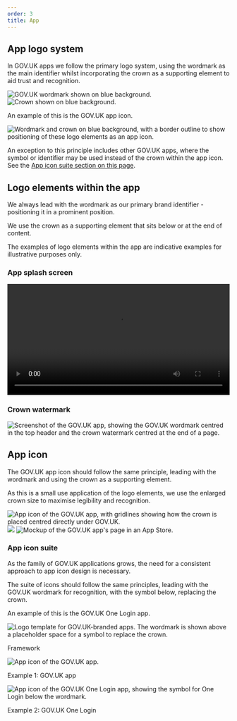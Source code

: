 ```yaml
---
order: 3
title: App
---
```


## App logo system

In GOV.UK apps we follow the primary logo system, using the wordmark as the main identifier whilst incorporating the crown as a supporting element to aid trust and recognition.

![GOV.UK wordmark shown on blue background.](./wordmark-on-blue.svg)
![Crown shown on blue background.](./crown-on-blue.svg)

An example of this is the GOV.UK app icon.

![Wordmark and crown on blue background, with a border outline to show positioning of these logo elements as an app icon.](./app-icon-on-blue.svg)

An exception to this principle includes other GOV.UK apps, where the symbol or identifier may be used instead of the crown within the app icon. See the [App icon suite section on this page](#app-icon-suite).

## Logo elements within the app

We always lead with the wordmark as our primary brand identifier - positioning it in a prominent position.

We use the crown as a supporting element that sits below or at the end of content.

The examples of logo elements within the app are indicative examples for illustrative purposes only.

### App splash screen

<video src="/graphic-device/dot-use-examples/splash-screen-short-version.mp4" controls width="720" style="max-width: 100%"></video>

<!-- TODO: not sure if this should be the short or long version (both files are in the folder) -->

### Crown watermark

![Screenshot of the GOV.UK app, showing the GOV.UK wordmark centred in the top header and the crown watermark centred at the end of a page.](./app-watermark-example.png)

## App icon

The GOV.UK app icon should follow the same principle, leading with the wordmark and using the crown as a supporting element.

As this is a small use application of the logo elements, we use the enlarged crown size to maximise legibility and recognition.

![App icon of the GOV.UK app, with gridlines showing how the crown is placed centred directly under GOV.UK.](./app-icon-lines.svg) ![](./app-icon.svg) ![Mockup of the GOV.UK app's page in an App Store.](./app-store-example.png)

### <a name="app-icon-suite"></a>App icon suite

As the family of GOV.UK applications grows, the need for a consistent approach to app icon design is necessary.

The suite of icons should follow the same principles, leading with the GOV.UK wordmark for recognition, with the symbol below, replacing the crown. 

An example of this is the GOV.UK One Login app.

![Logo template for GOV.UK-branded apps. The wordmark is shown above a placeholder space for a symbol to replace the crown.](./app-icon-template.svg)

Framework

![App icon of the GOV.UK app.](./app-icon.svg)

Example 1: GOV.UK app

![App icon of the GOV.UK One Login app, showing the symbol for One Login below the wordmark. ](./app-icon-one-login.svg)

Example 2: GOV.UK One Login